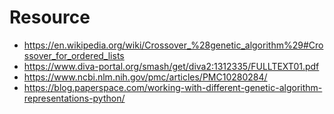 # Resource

* https://en.wikipedia.org/wiki/Crossover_%28genetic_algorithm%29#Crossover_for_ordered_lists
* https://www.diva-portal.org/smash/get/diva2:1312335/FULLTEXT01.pdf
* https://www.ncbi.nlm.nih.gov/pmc/articles/PMC10280284/
* https://blog.paperspace.com/working-with-different-genetic-algorithm-representations-python/
